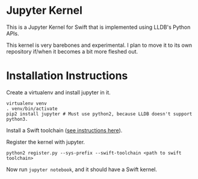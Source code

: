 # Jupyter Kernel

This is a Jupyter Kernel for Swift that is implemented using LLDB's Python APIs.

This kernel is very barebones and experimental. I plan to move it to its own repository if/when it becomes a bit more fleshed out.

# Installation Instructions

Create a virtualenv and install jupyter in it.
```
virtualenv venv
. venv/bin/activate
pip2 install jupyter # Must use python2, because LLDB doesn't support python3.
```

Install a Swift toolchain ([see instructions here](https://github.com/tensorflow/swift/blob/master/Installation.md)).

Register the kernel with jupyter.
```
python2 register.py --sys-prefix --swift-toolchain <path to swift toolchain>
```

Now run `jupyter notebook`, and it should have a Swift kernel.
